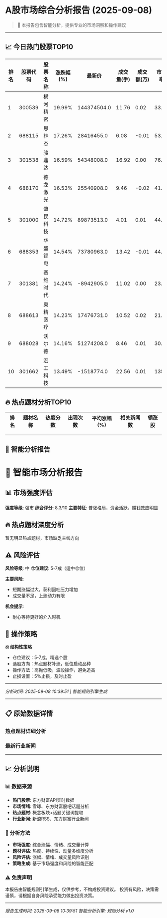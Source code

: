 # A股市场综合分析报告 (2025-09-08)

> 🤖 本报告包含智能分析，提供专业的市场洞察和操作建议

---

## 📈 今日热门股票TOP10

| 排名 | 股票代码 | 股票名称 | 涨跌幅(%) | 最新价 | 成交量(手) | 成交额(万) | 市盈率 | 市值(亿) |
|------|----------|----------|-----------|--------|------------|------------|--------|----------|
| 1 | 300539 | 横河精密 | 19.99% | 144374504.0 | 11.76 | 0.02 | 33.5 | 0.00 |
| 2 | 688115 | 思林杰 | 17.26% | 28416455.0 | 6.08 | -0.01 | 53.42 | -0.00 |
| 3 | 301538 | 骏鼎达 | 16.59% | 54348008.0 | 16.92 | 0.00 | 76.38 | 0.00 |
| 4 | 688170 | 德龙激光 | 16.53% | 25540908.0 | 9.46 | -0.02 | 41.06 | -0.00 |
| 5 | 301000 | 肇民科技 | 14.72% | 89873513.0 | 4.01 | 0.01 | 44.3 | -0.00 |
| 6 | 688353 | 华盛锂电 | 14.54% | 73780963.0 | 13.42 | -0.01 | 44.16 | -0.00 |
| 7 | 301381 | 赛维时代 | 14.24% | -8942905.0 | 11.02 | 0.00 | 23.97 | -0.00 |
| 8 | 688613 | 奥精医疗 | 14.23% | 17476731.0 | 10.52 | 0.02 | 21.75 | -0.00 |
| 9 | 688028 | 沃尔德 | 14.16% | 51274208.0 | 8.46 | 0.01 | 30.4 | -0.00 |
| 10 | 301662 | 宏工科技 | 13.49% | -1518774.0 | 22.56 | 0.01 | 135.0 | -0.00 |

## 🔥 热点题材分析TOP10

| 排名 | 题材名称 | 热度分数 | 出现次数 | 平均涨幅(%) | 相关新闻数 | 领涨股 |
|------|----------|----------|----------|-------------|------------|--------|


---

## 🤖 智能分析报告

# 🤖 智能市场分析报告

## 📊 市场强度评估
**强度等级**: 强市
**综合评分**: 8.3/10
**主要特征**: 普涨格局，资金活跃，赚钱效应明显

## 🔥 热点题材深度分析
暂无明显热点题材，市场缺乏主线方向

## ⚠️ 风险评估
**风险等级**: 中
**仓位建议**: 5-7成（适中仓位）

**主要风险**:
- 短期涨幅过大，获利回吐压力增加
- 成交量不足，上涨动力有限

**机会提示**:
- 耐心等待更好的介入时机

## 🎯 操作策略

**⚖️ 结构性策略**
- 仓位建议：5-7成，精选个股
- 选股方向：热点题材补涨，低位启动品种
- 操作方法：高抛低吸，波段操作，避免追高
- 止损设置：5%止损，及时止盈


---
*分析时间: 2025-09-08 10:39:51 | 智能规则引擎生成*

---

## 📋 原始数据详情

### 热点题材详细分析


### 最新行业新闻



---

## 📈 分析说明

### 📊 数据来源
- **热门股票**: 东方财富API实时数据
- **市场情绪**: 雪球、东方财富股吧话题分析
- **热点题材**: 概念板块+话题关键词提取
- **行业新闻**: 新浪RSS、东方财富行业新闻

### 🧠 分析方法
- **市场强度**: 综合涨幅、情绪、成交量计算
- **题材评估**: 热度、持续性、动量多维度分析
- **风险评估**: 涨幅、情绪、成交量风险识别
- **策略生成**: 基于市场强度和风险的智能匹配

### ⚠️ 免责声明
本报告由智能规则引擎生成，仅供参考，不构成投资建议。
投资有风险，决策需谨慎，请根据自身风险承受能力做出投资决策。

---
*报告生成时间: 2025-09-08 10:39:51*
*智能分析引擎: 规则分析 v1.0*
